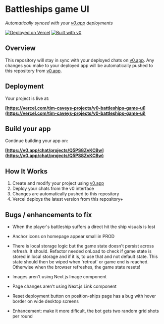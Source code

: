 # Battleships game UI

*Automatically synced with your [v0.app](https://v0.app) deployments*

[![Deployed on Vercel](https://img.shields.io/badge/Deployed%20on-Vercel-black?style=for-the-badge&logo=vercel)](https://vercel.com/tim-caveys-projects/v0-battleships-game-ui)
[![Built with v0](https://img.shields.io/badge/Built%20with-v0.app-black?style=for-the-badge)](https://v0.app/chat/projects/Q5PS8ZvKCBw)

## Overview

This repository will stay in sync with your deployed chats on [v0.app](https://v0.app).
Any changes you make to your deployed app will be automatically pushed to this repository from [v0.app](https://v0.app).

## Deployment

Your project is live at:

**[https://vercel.com/tim-caveys-projects/v0-battleships-game-ui](https://vercel.com/tim-caveys-projects/v0-battleships-game-ui)**

## Build your app

Continue building your app on:

**[https://v0.app/chat/projects/Q5PS8ZvKCBw](https://v0.app/chat/projects/Q5PS8ZvKCBw)**

## How It Works

1. Create and modify your project using [v0.app](https://v0.app)
2. Deploy your chats from the v0 interface
3. Changes are automatically pushed to this repository
4. Vercel deploys the latest version from this repository+


## Bugs / enhancements to fix


- When the player's battleship suffers a direct hit the ship visuals is lost

- Anchor icons on homepage appear small in PROD

- There is local storage logic but the game state doesn't persist across refresh. It should. Refactor needed onLoad to check if game state is stored in local storage and if it is, to use that and not default state. This state should then be wiped when 'retreat' or game end is reached. Otherwise when the browser refreshes, the game state resets!

- Images aren't using Next.js Image component 

- Page changes aren't using Next.js Link component

- Reset deployment button on position-ships page has a bug with hover border on wide desktop screens

- Enhancement: make it more dificult, the bot gets two random grid shots per round
